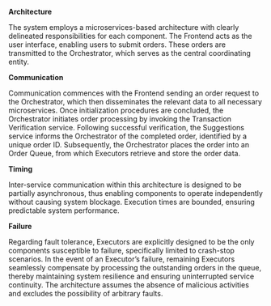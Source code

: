**Architecture**

The system employs a microservices-based architecture with clearly delineated responsibilities for each component. The Frontend acts as the user interface, enabling users to submit orders. These orders are transmitted to the Orchestrator, which serves as the central coordinating entity.

**Communication**

Communication commences with the Frontend sending an order request to the Orchestrator, which then disseminates the relevant data to all necessary microservices. Once initialization procedures are concluded, the Orchestrator initiates order processing by invoking the Transaction Verification service. Following successful verification, the Suggestions service informs the Orchestrator of the completed order, identified by a unique order ID. Subsequently, the Orchestrator places the order into an Order Queue, from which Executors retrieve and store the order data.

**Timing**

Inter-service communication within this architecture is designed to be partially asynchronous, thus enabling components to operate independently without causing system blockage. Execution times are bounded, ensuring predictable system performance.

**Failure**

Regarding fault tolerance, Executors are explicitly designed to be the only components susceptible to failure, specifically limited to crash-stop scenarios. In the event of an Executor’s failure, remaining Executors seamlessly compensate by processing the outstanding orders in the queue, thereby maintaining system resilience and ensuring uninterrupted service continuity. The architecture assumes the absence of malicious activities and excludes the possibility of arbitrary faults.
